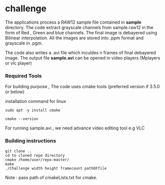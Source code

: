 # challenge

The applications process a RAW12 sample file contained in **sample** directory. The code extract grayscale channels from sample.raw12 
in the form of Red , Green and blue channels. The final image is debayered using Bilinear interpolation. All the images are stored into .ppm 
format and grayscale in .pgm. 

The code also writes a .avi file which inculdes n frames of final debayered image. The output file **sample.avi** can be opened in 
video players (Mplayers or vlc player)

### Required Tools 

For building purpose , The code uses cmake tools (preferred version if 3.5.0 or below)

installation command for linux 

```
sudo apt -y install cmake
```
```
cmake --version
```

For running sample.avi , we need advance video editing tool e.g VLC

### Building  instructions 

```
git clone ..
cd to cloned repo directory
cmake /home/user/repo-master/ 
make 
./Challenge width height framecount pathOFfile
```

Note : pass path of cmakeLists.txt for cmake.


